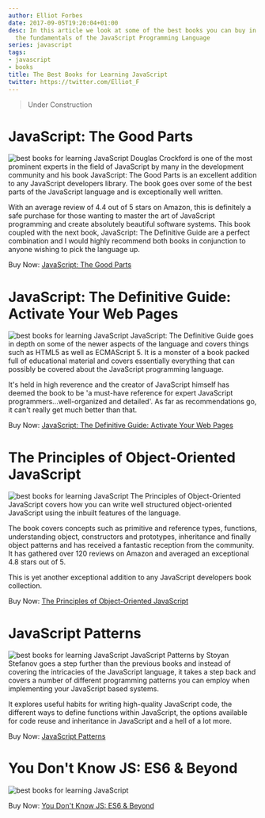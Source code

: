 ```yaml
---
author: Elliot Forbes
date: 2017-09-05T19:20:04+01:00
desc: In this article we look at some of the best books you can buy in order to nail
  the fundamentals of the JavaScript Programming Language
series: javascript
tags:
- javascript
- books
title: The Best Books for Learning JavaScript
twitter: https://twitter.com/Elliot_F
---
```


> Under Construction

# JavaScript: The Good Parts

<p><img src="https://s3-eu-west-1.amazonaws.com/images.tutorialedge.net/books/javascript-good-parts.jpg" alt="best books for learning JavaScript" class="book-img"/> Douglas Crockford is one of the most prominent experts in the field of JavaScript by many in the development community and his book JavaScript: The Good Parts is an excellent addition to any JavaScript developers library. The book goes over some of the best parts of the JavaScript language and is exceptionally well written. </p>

With an average review of 4.4 out of 5 stars on Amazon, this is definitely a safe purchase for those wanting to master the art of JavaScript programming and create absolutely beautiful software systems. This book coupled with the next book, JavaScript: The Definitive Guide are a perfect combination and I would highly recommend both books in conjunction to anyone wishing to pick the language up.


<div class="amazon-link">Buy Now: <a href="http://amzn.to/2vIRMVV">JavaScript: The Good Parts</a></div>

# JavaScript: The Definitive Guide: Activate Your Web Pages

<p><img src="https://s3-eu-west-1.amazonaws.com/images.tutorialedge.net/books/javascript-definitive-guide.jpg" alt="best books for learning JavaScript" class="book-img"/> JavaScript: The Definitive Guide goes in depth on some of the newer aspects of the language and covers things such as HTML5 as well as ECMAScript 5. It is a monster of a book packed full of educational material and covers essentially everything that can possibly be covered about the JavaScript programming language. </p>

It's held in high reverence and the creator of JavaScript himself has deemed the book to be 'a must-have reference for expert JavaScript programmers...well-organized and detailed'. As far as recommendations go, it can't really get much better than that.

<div class="amazon-link">Buy Now: <a href="http://amzn.to/2w40sBc">JavaScript: The Definitive Guide: Activate Your Web Pages</a></div>

# The Principles of Object-Oriented JavaScript

<p><img src="https://s3-eu-west-1.amazonaws.com/images.tutorialedge.net/books/object-oriented-javascript.jpg" alt="best books for learning JavaScript" class="book-img"/> The Principles of Object-Oriented JavaScript covers how you can write well structured object-oriented JavaScript using the inbuilt features of the language. </p>

The book covers concepts such as primitive and reference types, functions, understanding object, constructors and prototypes, inheritance and finally object patterns and has received a fantastic reception from the community. It has gathered over 120 reviews on Amazon and averaged an exceptional 4.8 stars out of 5. 

This is yet another exceptional addition to any JavaScript developers book collection.

<div class="amazon-link">Buy Now: <a href="http://amzn.to/2eHIEcH">The Principles of Object-Oriented JavaScript</a></div>

# JavaScript Patterns

<p><img src="https://s3-eu-west-1.amazonaws.com/images.tutorialedge.net/books/javascript-patterns.jpg" alt="best books for learning JavaScript" class="book-img"/> JavaScript Patterns by Stoyan Stefanov goes a step further than the previous books and instead of covering the intricacies of the JavaScript language, it takes a step back and covers a number of different programming patterns you can employ when implementing your JavaScript based systems. </p>

It explores useful habits for writing high-quality JavaScript code, the different ways to define functions within JavaScript, the options available for code reuse and inheritance in JavaScript and a hell of a lot more.

<div class="amazon-link">Buy Now: <a href="http://amzn.to/2wNapoU">JavaScript Patterns</a></div>

# You Don't Know JS: ES6 & Beyond

<p><img src="https://s3-eu-west-1.amazonaws.com/images.tutorialedge.net/books/you-dont-know-js.jpg" alt="best books for learning JavaScript" class="book-img"/></p>

<div class="amazon-link">Buy Now: <a href="http://amzn.to/2w3o09n">You Don't Know JS: ES6 &amp; Beyond</a></div>